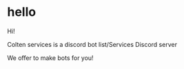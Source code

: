 # hello
Hi!

Colten services is a discord bot list/Services Discord server

We offer to make bots for you!
